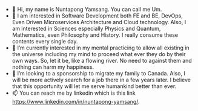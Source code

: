 - 👋 Hi, my name is Nuntapong Yamsang. You can call me Um.
- 👀 I am interested in Software Development both FE and BE, DevOps, Even Driven Microservices Architecture and Cloud technology. Also, I am interested in Sciences especially Physics and Quantum, Mathematics, even Philosophy and History. I really consume these contents every single day.
- 🌱 I’m currently interested in my mental practicing to allow all existing in the universe including my mind to proceed what ever they do by their own ways. So, let it be, like a flowing river. No need to against them and nothing can harm my happiness.
- 💞️ I’m looking to a sponsorship to migrate my family to Canada. Also, I will be more actively search for a job there in a few years later. I believe that this opportunity will let me serve humankind better than ever. 
- 📫 You can reach me by linkedin which is this link https://www.linkedin.com/in/nuntapong-yamsang/.

<!---
nuntapong-yamsang/nuntapong-yamsang is a ✨ special ✨ repository because its `README.md` (this file) appears on your GitHub profile.
You can click the Preview link to take a look at your changes.
--->
